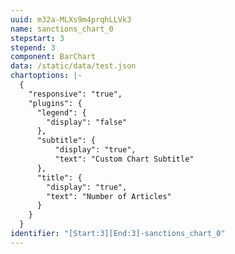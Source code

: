 ```yaml
---
uuid: m32a-MLXs9m4prqhLLVk3
name: sanctions_chart_0
stepstart: 3
stepend: 3
component: BarChart
data: /static/data/test.json
chartoptions: |-
  {
    "responsive": "true",
    "plugins": {
      "legend": {
        "display": "false"
      },
      "subtitle": {
          "display": "true",
          "text": "Custom Chart Subtitle"
      },
      "title": {
        "display": "true",
        "text": "Number of Articles"
      }
    }
  }
identifier: "[Start:3][End:3]-sanctions_chart_0"
---
```

